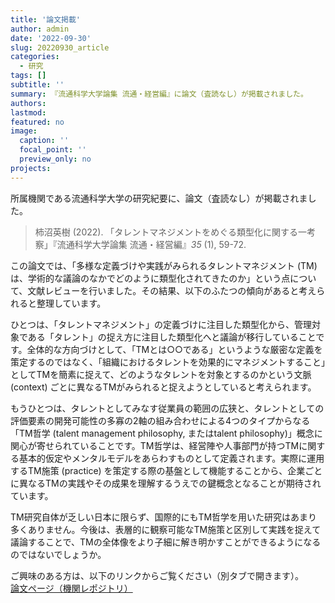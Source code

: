 ```yaml
---
title: '論文掲載'
author: admin
date: '2022-09-30'
slug: 20220930_article
categories:
  - 研究
tags: []
subtitle: ''
summary: 『流通科学大学論集 流通・経営編』に論文（査読なし）が掲載されました。
authors: 
lastmod: 
featured: no
image:
  caption: ''
  focal_point: ''
  preview_only: no
projects: 
---
```


所属機関である流通科学大学の研究紀要に、論文（査読なし）が掲載されました。
> 柿沼英樹 (2022). 「タレントマネジメントをめぐる類型化に関する一考察」『流通科学大学論集 流通・経営編』_35_ (1), 59-72.

この論文では、「多様な定義づけや実践がみられるタレントマネジメント (TM) は、学術的な議論のなかでどのように類型化されてきたのか」という点について、文献レビューを行いました。その結果、以下のふたつの傾向があると考えられると整理しています。

ひとつは、「タレントマネジメント」の定義づけに注目した類型化から、管理対象である「タレント」の捉え方に注目した類型化へと議論が移行していることです。全体的な方向づけとして、「TMとは○○である」というような厳密な定義を策定するのではなく、「組織におけるタレントを効果的にマネジメントすること」としてTMを簡素に捉えて、どのようなタレントを対象とするのかという文脈 (context) ごとに異なるTMがみられると捉えようとしていると考えられます。

もうひとつは、タレントとしてみなす従業員の範囲の広狭と、タレントとしての評価要素の開発可能性の多寡の2軸の組み合わせによる4つのタイプからなる「TM哲学 (talent management philosophy, またはtalent philosophy)」概念に関心が寄せられていることです。TM哲学は、経営陣や人事部門が持つTMに関する基本的仮定やメンタルモデルをあらわすものとして定義されます。実際に運用するTM施策 (practice) を策定する際の基盤として機能することから、企業ごとに異なるTMの実践やその成果を理解するうえでの鍵概念となることが期待されています。

TM研究自体が乏しい日本に限らず、国際的にもTM哲学を用いた研究はあまり多くありません。今後は、表層的に観察可能なTM施策と区別して実践を捉えて議論することで、TMの全体像をより子細に解き明かすことができるようになるのではないでしょうか。

ご興味のある方は、以下のリンクからご覧ください（別タブで開きます）。\
<a href="http://id.nii.ac.jp/1056/00001542/" target="_blank" rel="noopener noreferrer">論文ページ（機関レポジトリ）</a>